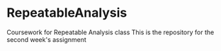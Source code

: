 # RepeatableAnalysis
Coursework for Repeatable Analysis class
This is the repository for the second week's assignment

